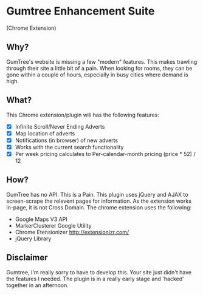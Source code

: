# Gumtree Enhancement Suite
(Chrome Extension)

## Why?
GumTree's website is missing a few "modern" features. This makes trawling through their site a little bit of a pain. When looking for rooms, they can be gone within a couple of hours, especially in busy cities where demand is high.

## What?
This Chrome extension/plugin will has the following features:

- [x] Infinite Scroll/Never Ending Adverts
- [x] Map location of adverts
- [x] Notifications (in browser) of new adverts
- [x] Works with the current search functionality
- [x] Per week pricing calculates to Per-calendar-month pricing (price * 52) / 12

## How?
GumTree has no API. This is a Pain. This plugin uses jQuery and AJAX to screen-scrape the relevent pages for information. As the extension works in-page, it is not Cross Domain. The chrome extension uses the following:
- Google Maps V3 API
- MarkerClusterer Google Utility
- Chrome Etensionizer http://extensionizr.com/
- jQuery Library


## Disclaimer
Gumtree, I'm really sorry to have to develop this. Your site just didn't have the features I needed. The plugin is in a really early stage and 'hacked' together in an afternoon. 

